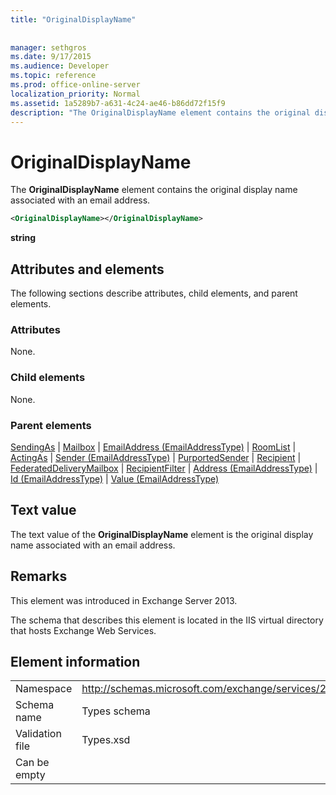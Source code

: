```yaml
---
title: "OriginalDisplayName"
 
 
manager: sethgros
ms.date: 9/17/2015
ms.audience: Developer
ms.topic: reference
ms.prod: office-online-server
localization_priority: Normal
ms.assetid: 1a5289b7-a631-4c24-ae46-b86dd72f15f9
description: "The OriginalDisplayName element contains the original display name associated with an email address."
---
```


# OriginalDisplayName

The **OriginalDisplayName** element contains the original display name associated with an email address. 
  
```XML
<OriginalDisplayName></OriginalDisplayName>
```

 **string**
## Attributes and elements

The following sections describe attributes, child elements, and parent elements.
  
### Attributes

None.
  
### Child elements

None.
  
### Parent elements

[SendingAs](sendingas.md) | [Mailbox](mailbox.md) | [EmailAddress (EmailAddressType)](emailaddress-emailaddresstype.md) | [RoomList](roomlist.md) | [ActingAs](actingas.md) | [Sender (EmailAddressType)](sender-emailaddresstype.md) | [PurportedSender](purportedsender.md) | [Recipient](recipient.md) | [FederatedDeliveryMailbox](federateddeliverymailbox.md) | [RecipientFilter](recipientfilter.md) | [Address (EmailAddressType)](address-emailaddresstype.md) | [Id (EmailAddressType)](id-emailaddresstype.md) | [Value (EmailAddressType)](value-emailaddresstype.md)
  
## Text value

The text value of the **OriginalDisplayName** element is the original display name associated with an email address. 
  
## Remarks

This element was introduced in Exchange Server 2013.
  
The schema that describes this element is located in the IIS virtual directory that hosts Exchange Web Services.
  
## Element information

|||
|:-----|:-----|
|Namespace  <br/> |http://schemas.microsoft.com/exchange/services/2006/types  <br/> |
|Schema name  <br/> |Types schema  <br/> |
|Validation file  <br/> |Types.xsd  <br/> |
|Can be empty  <br/> ||
   

